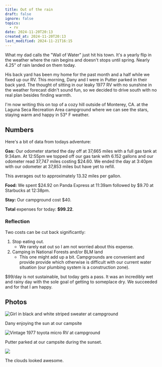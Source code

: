 ```yaml
---
title: Out of the rain
draft: false
ignore: false
topics:
  - rv
date: 2024-11-20T20:13
created_at: 2024-11-20T20:13
last_modified: 2024-11-21T16:15
---
```


What my dad calls the "Wall of Water" just hit his town. It's a yearly flip in the weather where the rain begins and doesn't stops until spring. Nearly 4.25" of rain landed on them today.

His back yard has been my home for the past month and a half while we fixed up our RV.  This morning, Dany and I were in Putter parked in their back yard. The thought of sitting in our leaky 1977 RV with no sunshine in the weather forecast didn't sound fun, so we decided to drive south with no real plan besides finding warmth.

I'm now writing this on top of a cozy hill outside of Monterey, CA. at the Laguna Seca Recreation Area campground where we can see the stars, staying warm and happy in 53° F weather.

## Numbers

Here's a bit of data from todays adventure:

**Gas:** Our odometer started the day off at 37,665 miles with a full gas tank at 9:34am. At 12:55pm we topped off our gas tank with 6.152 gallons and our odometer read 37,747 miles costing $24.60. We ended the day at 3:40pm with our odometer at 37,853 miles but have yet to refill.

This averages out to approximately 13.32 miles per gallon.

**Food:** We spent $24.92 on Panda Express at 11:39am followed by $9.70 at Starbucks at 12:38pm.

**Stay:** Our campground cost $40.

**Total** expenses for today: **$99.22**.

### Reflection

Two costs can be cut back significantly:
1. Stop eating out.
	- We rarely eat out so I am not worried about this expense.
2. Camping in National Forests and/or BLM land
	- This one might add up a bit. Campgrounds are convenient and provide provide which otherwise is difficult with our current water situation (our plumbing system is a construction zone).

$99/day is not sustainable, but today gets a pass. It was an incredibly wet and rainy day with the sole goal of getting to someplace dry. We succeeded and for that I am happy.


## Photos

![Girl in black and white striped sweater at campground](https://i.imgur.com/UHfgKJ3.jpeg)

Dany enjoying the sun at our campsite

![Vintage 1977 toyota micro RV at campground ](https://i.imgur.com/zLFjAGe.jpeg)

Putter parked at our campsite during the sunset.

![](https://i.imgur.com/6hBDIM6.jpeg)

The clouds looked awesome.